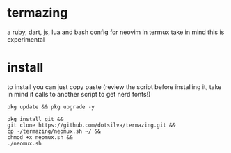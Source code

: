 # termazing
a ruby, dart, js, lua and bash config for neovim in termux
take in mind this is experimental

# install
to install you can just copy paste (review the script before installing it, take in mind it calls to another script to get nerd fonts!)
```
pkg update && pkg upgrade -y
```
```
pkg install git &&
git clone https://github.com/dotsilva/termazing.git &&
cp ~/termazing/neomux.sh ~/ &&
chmod +x neomux.sh &&
./neomux.sh
```
